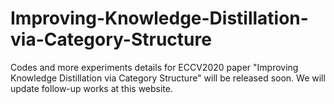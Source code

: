 # Improving-Knowledge-Distillation-via-Category-Structure
Codes and more experiments details for ECCV2020 paper "Improving Knowledge Distillation via Category Structure" will be released soon. We will update follow-up works at this website.
